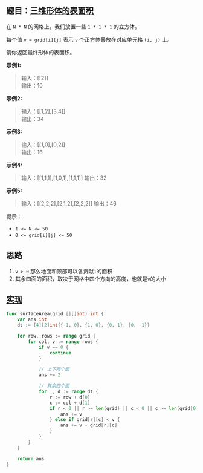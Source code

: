 ## 题目：[三维形体的表面积](https://leetcode-cn.com/problems/surface-area-of-3d-shapes/)

在 `N * N` 的网格上，我们放置一些 `1 * 1 * 1`  的立方体。

每个值 `v = grid[i][j]` 表示 `v` 个正方体叠放在对应单元格 `(i, j)` 上。

请你返回最终形体的表面积。

**示例1:**
>输入：[[2]]  
>输出：10

**示例2:**
>输入：[[1,2],[3,4]]  
输出：34

**示例3:**
>输入：[[1,0],[0,2]]  
输出：16

**示例4:**
>输入：[[1,1,1],[1,0,1],[1,1,1]]
输出：32

**示例5:**
>输入：[[2,2,2],[2,1,2],[2,2,2]]
输出：46

提示：
* `1 <= N <= 50`
* `0 <= grid[i][j] <= 50`

## 思路
1. `v > 0` 那么地面和顶部可以各贡献`1`的面积
2. 其余四面的面积，取决于网格中四个方向的高度，也就是`v`的大小

## [实现](https://github.com/mzmuer/leetcode/blob/master/question892/answer_test.go)
```go
func surfaceArea(grid [][]int) int {
	var ans int
	dt := [4][2]int{{-1, 0}, {1, 0}, {0, 1}, {0, -1}}

	for row, rows := range grid {
		for col, v := range rows {
			if v == 0 {
				continue
			}

			// 上下两个面
			ans += 2

			// 其余四个面
			for _, d := range dt {
				r := row + d[0]
				c := col + d[1]
				if r < 0 || r >= len(grid) || c < 0 || c >= len(grid[0]) {
					ans += v
				} else if grid[r][c] < v {
					ans += v - grid[r][c]
				}
			}
		}
	}

	return ans
}
```